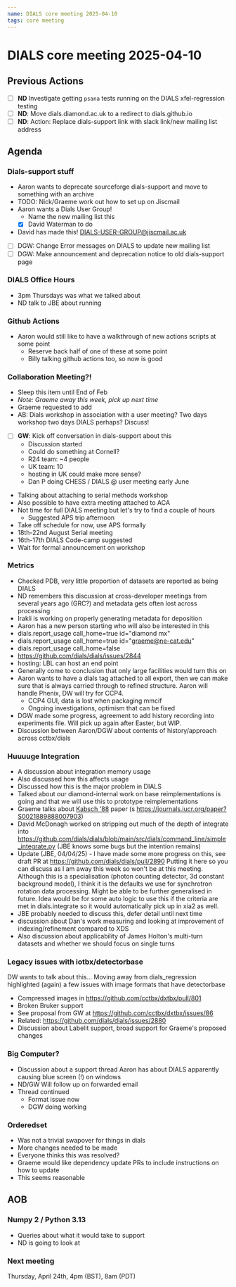 ```yaml
---
name: DIALS core meeting 2025-04-10
tags: core meeting
---
```


# DIALS core meeting 2025-04-10

## Previous Actions

- [ ] **ND** Investigate getting `psana` tests running on the DIALS xfel-regression testing
- [ ] **ND**: Move dials.diamond.ac.uk to a redirect to dials.github.io
- [ ] **ND**: Action: Replace dials-support link with slack link/new mailing list address

## Agenda

### Dials-support stuff

- Aaron wants to deprecate sourceforge dials-support and move to something with an archive
- TODO: Nick/Graeme work out how to set up on Jiscmail
- Aaron wants a Dials User Group!
    - Name the new mailing list this
    - [x] David Waterman to do
- David has made this! [DIALS-USER-GROUP@jiscmail.ac.uk](https://www.jiscmail.ac.uk/cgi-bin/wa-jisc.exe?A0=DIALS-USER-GROUP)
- [ ] DGW: Change Error messages on DIALS to update new mailing list
- [ ] DGW: Make announcement and deprecation notice to old dials-support page

### DIALS Office Hours
- 3pm Thursdays was what we talked about
- ND talk to JBE about running

### Github Actions
- Aaron would still like to have a walkthrough of new actions scripts at some point
    - Reserve back half of one of these at some point
    - Billy talking github actions too, so now is good

### Collaboration Meeting?!

- Sleep this item until End of Feb
- _Note: Graeme away this week, pick up next time_
- Graeme requested to add
 - AB: Dials workshop in association with a user meeting? Two days workshop two days DIALS perhaps? Discuss!
- [ ] **GW**: Kick off conversation in dials-support about this
    - Discussion started
    - Could do something at Cornell?
    - R24 team: ~4 people
    - UK team: 10
    - hosting in UK could make more sense?
    - Dan P doing CHESS / DIALS @ user meeting early June
- Talking about attaching to serial methods workshop
- Also possible to have extra meeting attached to ACA
- Not time for full DIALS meeting but let's try to find a couple of hours
    - Suggested APS trip afternoon
- Take off schedule for now, use APS formally
- 18th-22nd August Serial meeting
- 16th-17th DIALS Code-camp suggested
- Wait for formal announcement on workshop


### Metrics
- Checked PDB, very little proportion of datasets are reported as being DIALS
- ND remembers this discussion at cross-developer meetings from several years ago (GRC?) and metadata gets often lost across processing
- Irakli is working on properly generating metadata for deposition
- Aaron has a new person starting who will also be interested in this
- dials.report_usage call_home=true id="diamond mx"
- dials.report_usage call_home=true id="graeme@ne-cat.edu"
- dials.report_usage call_home=false
- https://github.com/dials/dials/issues/2844
- hosting: LBL can host an end point
- Generally come to conclusion that only large facilities would turn this on 
- Aaron wants to have a dials tag attached to all export, then we can make sure that is always carried through to refined structure. Aaron will handle Phenix, DW will try for CCP4.
    - CCP4 GUI, data is lost when packaging mmcif
    - Ongoing investigations, optimism that can be fixed
- DGW made some progress, agreement to add history recording into experiments file. Will pick up again after Easter, but WIP.
- Discussion between Aaron/DGW about contents of history/approach across cctbx/dials

### Huuuuge Integration
- A discussion about integration memory usage
- Also discussed how this affects usage
- Discussed how this is the major problem in DIALS
- Talked about our diamond-internal work on base reimplementations is going and that we will use this to prototype reimplementations
- Graeme talks about [Kabsch '88](https://doi.org/10.1107/S0021889888007903) paper (s https://journals.iucr.org/paper?S0021889888007903)
- David McDonagh worked on stripping out much of the depth of integrate into https://github.com/dials/dials/blob/main/src/dials/command_line/simple_integrate.py (JBE knows some bugs but the intention remains)
- Update (JBE, 04/04/25) - I have made some more progress on this, see draft PR at https://github.com/dials/dials/pull/2890 Putting it here so you can discuss as I am away this week so won't be at this meeting. Although this is a specialisation (photon counting detector, 3d constant background model), I think it is the defaults we use for synchrotron rotation data processing. Might be able to be further generalised in future. Idea would be for some auto logic to use this if the criteria are met in dials.integrate so it would automatically pick up in xia2 as well.
- JBE probably needed to discuss this, defer detail until next time
- discussion about Dan's work measuring and looking at improvement of indexing/refinement compared to XDS
- Also discussion about applicability of James Holton's multi-turn datasets and whether we should focus on single turns

### Legacy issues with iotbx/detectorbase

DW wants to talk about this... Moving away from dials_regression highlighted (again) a few issues with image formats that have detectorbase
- Compressed images in https://github.com/cctbx/dxtbx/pull/801
- Broken Bruker support
- See proposal from GW at https://github.com/cctbx/dxtbx/issues/86
- Related: https://github.com/dials/dials/issues/2880
- Discussion about Labelit support, broad support for Graeme's proposed changes


### Big Computer?

- Discussion about a support thread Aaron has about DIALS apparently causing blue screen (!) on windows
- ND/GW Will follow up on forwarded email
- Thread continued
    - Format issue now
    - DGW doing working


### Orderedset
- Was not a trivial swapover for things in dials
- More changes needed to be made
- Everyone thinks this was resolved?
- Graeme would like dependency update PRs to include instructions on how to update
- This seems reasonable

## AOB

### Numpy 2 / Python 3.13

- Queries about what it would take to support
- ND is going to look at 

### Next meeting

Thursday, April 24th, 4pm (BST), 8am (PDT)
